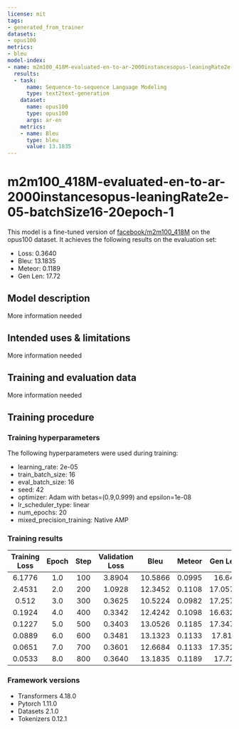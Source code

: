 ```yaml
---
license: mit
tags:
- generated_from_trainer
datasets:
- opus100
metrics:
- bleu
model-index:
- name: m2m100_418M-evaluated-en-to-ar-2000instancesopus-leaningRate2e-05-batchSize16-20epoch-1
  results:
  - task:
      name: Sequence-to-sequence Language Modeling
      type: text2text-generation
    dataset:
      name: opus100
      type: opus100
      args: ar-en
    metrics:
    - name: Bleu
      type: bleu
      value: 13.1835
---
```


<!-- This model card has been generated automatically according to the information the Trainer had access to. You
should probably proofread and complete it, then remove this comment. -->

# m2m100_418M-evaluated-en-to-ar-2000instancesopus-leaningRate2e-05-batchSize16-20epoch-1

This model is a fine-tuned version of [facebook/m2m100_418M](https://huggingface.co/facebook/m2m100_418M) on the opus100 dataset.
It achieves the following results on the evaluation set:
- Loss: 0.3640
- Bleu: 13.1835
- Meteor: 0.1189
- Gen Len: 17.72

## Model description

More information needed

## Intended uses & limitations

More information needed

## Training and evaluation data

More information needed

## Training procedure

### Training hyperparameters

The following hyperparameters were used during training:
- learning_rate: 2e-05
- train_batch_size: 16
- eval_batch_size: 16
- seed: 42
- optimizer: Adam with betas=(0.9,0.999) and epsilon=1e-08
- lr_scheduler_type: linear
- num_epochs: 20
- mixed_precision_training: Native AMP

### Training results

| Training Loss | Epoch | Step | Validation Loss | Bleu    | Meteor | Gen Len |
|:-------------:|:-----:|:----:|:---------------:|:-------:|:------:|:-------:|
| 6.1776        | 1.0   | 100  | 3.8904          | 10.5866 | 0.0995 | 16.64   |
| 2.4531        | 2.0   | 200  | 1.0928          | 12.3452 | 0.1108 | 17.0575 |
| 0.512         | 3.0   | 300  | 0.3625          | 10.5224 | 0.0982 | 17.2575 |
| 0.1924        | 4.0   | 400  | 0.3342          | 12.4242 | 0.1098 | 16.6325 |
| 0.1227        | 5.0   | 500  | 0.3403          | 13.0526 | 0.1185 | 17.3475 |
| 0.0889        | 6.0   | 600  | 0.3481          | 13.1323 | 0.1133 | 17.815  |
| 0.0651        | 7.0   | 700  | 0.3601          | 12.6684 | 0.1133 | 17.3525 |
| 0.0533        | 8.0   | 800  | 0.3640          | 13.1835 | 0.1189 | 17.72   |


### Framework versions

- Transformers 4.18.0
- Pytorch 1.11.0
- Datasets 2.1.0
- Tokenizers 0.12.1
